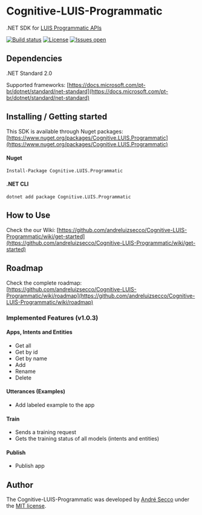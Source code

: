 # Cognitive-LUIS-Programmatic
.NET SDK for [LUIS Programmatic APIs](https://westus.dev.cognitive.microsoft.com/docs/services/5890b47c39e2bb17b84a55ff)

[![Build status](https://ci.appveyor.com/api/projects/status/2ae2e5d0dsprpfjd?svg=true)](https://ci.appveyor.com/project/andreluizsecco/cognitive-luis-programmatic)
[![License](https://img.shields.io/github/license/andreluizsecco/cognitive-luis-programmatic.svg)](LICENSE)
[![Issues open](https://img.shields.io/github/issues/andreluizsecco/cognitive-luis-programmatic.svg)](https://github.com/andreluizsecco/Cognitive-LUIS-Programmatic/)

## Dependencies
.NET Standard 2.0

Supported frameworks: [https://docs.microsoft.com/pt-br/dotnet/standard/net-standard](https://docs.microsoft.com/pt-br/dotnet/standard/net-standard)

## Installing / Getting started

This SDK is available through Nuget packages: [https://www.nuget.org/packages/Cognitive.LUIS.Programmatic](https://www.nuget.org/packages/Cognitive.LUIS.Programmatic)

#### Nuget
```
Install-Package Cognitive.LUIS.Programmatic
```

#### .NET CLI
```
dotnet add package Cognitive.LUIS.Programmatic
```
## How to Use

Check the our Wiki: [https://github.com/andreluizsecco/Cognitive-LUIS-Programmatic/wiki/get-started](https://github.com/andreluizsecco/Cognitive-LUIS-Programmatic/wiki/get-started)

## Roadmap

Check the complete roadmap: [https://github.com/andreluizsecco/Cognitive-LUIS-Programmatic/wiki/roadmap](https://github.com/andreluizsecco/Cognitive-LUIS-Programmatic/wiki/roadmap)

### Implemented Features (v1.0.3)
#### Apps, Intents and Entities
* Get all
* Get by id
* Get by name
* Add
* Rename
* Delete

#### Utterances (Examples)
* Add labeled example to the app

#### Train
* Sends a training request
* Gets the training status of all models (intents and entities)

#### Publish
* Publish app

## Author

The Cognitive-LUIS-Programmatic was developed by [André Secco](http://andresecco.com.br) under the [MIT license](LICENSE).

